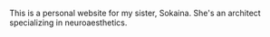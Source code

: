 This is a personal website for my sister, Sokaina. She's an architect specializing in neuroaesthetics.